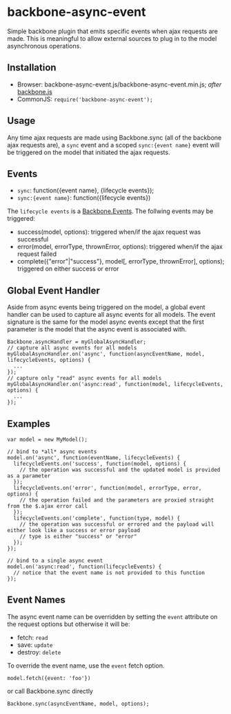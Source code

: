 backbone-async-event
====================

Simple backbone plugin that emits specific events when ajax requests are made.  This is meaningful to allow external sources to plug in to the model asynchronous operations.

Installation
------------
* Browser: backbone-async-event.js/backbone-async-event.min.js; *after* [backbone.js](http://backbonejs.org/)
* CommonJS: ```require('backbone-async-event');```


Usage
-----
Any time ajax requests are made using Backbone.sync (all of the backbone ajax requests are), a ```sync``` event and a scoped ```sync:{event name}``` event will be triggered on the model that initiated the ajax requests.


Events
------
* ```sync```: function({event name}, {lifecycle events});
* ```sync:{event name}```: function({lifecycle events})

The ```lifecycle events``` is a [Backbone.Events](http://backbonejs.org/#Events).  The follwing events may be triggered:
* success(model, options): triggered when/if the ajax request was successful
* error(model, errorType, thrownError, options): triggered when/if the ajax request failed
* complete({"error"|"success"}, model[, errorType, thrownError], options); triggered on either success or error


Global Event Handler
--------------------
Aside from async events being triggered on the model, a global event handler can be used to capture all async events for all models.  The event signature is the same for the model async events except that the first parameter is the model that the async event is associated with.
```
Backbone.asyncHandler = myGlobalAsyncHandler;
// capture all async events for all models
myGlobalAsyncHandler.on('async', function(asyncEventName, model, lifecycleEvents, options) {
  ...
});
// capture only "read" async events for all models
myGlobalAsyncHandler.on('async:read', function(model, lifecycleEvents, options) {
  ...
});
```


Examples
--------
```
var model = new MyModel();

// bind to *all* async events
model.on('async', function(eventName, lifecycleEvents) {
  lifecycleEvents.on('success', function(model, options) {
    // the operation was successful and the updated model is provided as a parameter
  });
  lifecycleEvents.on('error', function(model, errorType, error, options) {
    // the operation failed and the parameters are proxied straight from the $.ajax error call
  });
  lifecycleEvents.on('complete', function(type, model) {
    // the operation was successful or errored and the payload will either look like a success or error payload
    // type is either "success" or "error"
  });
});

// bind to a single async event
model.on('async:read', function(lifecycleEvents) {
  // notice that the event name is not provided to this function
});

```

Event Names
-----------
The async event name can be overridden by setting the ```event``` attribute on the request options but otherwise it will be:
 * fetch: ```read```
 * save: ```update```
 * destroy: ```delete```

To override the event name, use the ```event``` fetch option.
```
model.fetch({event: 'foo'})
```
or call Backbone.sync directly
```
Backbone.sync(asyncEventName, model, options);
```

